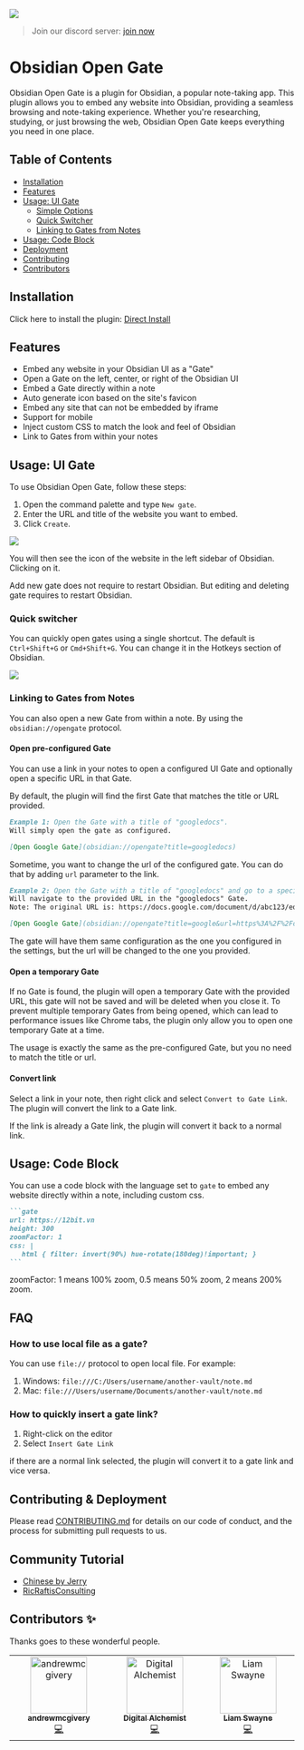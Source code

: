 ![](./stuff/img.png)

> Join our discord server: [join now](https://discord.gg/rxCdQ2K8M5)

# Obsidian Open Gate

Obsidian Open Gate is a plugin for Obsidian, a popular note-taking app. This plugin allows you to embed any website into Obsidian, providing a seamless browsing and note-taking experience. Whether you're researching, studying, or just browsing the web, Obsidian Open Gate keeps everything you need in one place.

## Table of Contents

-   [Installation](#installation)
-   [Features](#features)
-   [Usage: UI Gate](#usage-ui-gate)
    -   [Simple Options](#simple-options)
    -   [Quick Switcher](#quick-switcher)
    -   [Linking to Gates from Notes](#linking-to-gates-from-notes)
-   [Usage: Code Block](#usage-code-block)
-   [Deployment](#deployment)
-   [Contributing](#contributing)
-   [Contributors](#contributors-✨)

## Installation

Click here to install the plugin: [Direct Install](https://obsidian.md/plugins?id=open-gate)

## Features

-   Embed any website in your Obsidian UI as a "Gate"
-   Open a Gate on the left, center, or right of the Obsidian UI
-   Embed a Gate directly within a note
-   Auto generate icon based on the site's favicon
-   Embed any site that can not be embedded by iframe
-   Support for mobile
-   Inject custom CSS to match the look and feel of Obsidian
-   Link to Gates from within your notes

## Usage: UI Gate

To use Obsidian Open Gate, follow these steps:

1. Open the command palette and type `New gate`.
2. Enter the URL and title of the website you want to embed.
3. Click `Create`.

![](./stuff/img_2.png)

You will then see the icon of the website in the left sidebar of Obsidian. Clicking on it.

Add new gate does not require to restart Obsidian. But editing and deleting gate requires to restart Obsidian.

### Quick switcher

You can quickly open gates using a single shortcut. The default is `Ctrl+Shift+G` or `Cmd+Shift+G`. You can change it in the Hotkeys section of Obsidian.

![](./stuff/img_4.png)

### Linking to Gates from Notes

You can also open a new Gate from within a note. By using the `obsidian://opengate` protocol.

#### Open pre-configured Gate

You can use a link in your notes to open a configured UI Gate and optionally open a specific URL in that Gate.

By default, the plugin will find the first Gate that matches the title or URL provided.

```markdown
Example 1: Open the Gate with a title of "googledocs".
Will simply open the gate as configured.

[Open Google Gate](obsidian://opengate?title=googledocs)

```

Sometime, you want to change the url of the configured gate. You can do that by adding `url` parameter to the link.

```markdown
Example 2: Open the Gate with a title of "googledocs" and go to a specific document.
Will navigate to the provided URL in the "googledocs" Gate.
Note: The original URL is: https://docs.google.com/document/d/abc123/edit but has been URL Encoded

[Open Google Gate](obsidian://opengate?title=google&url=https%3A%2F%2Fdocs.google.com%2Fdocument%2Fd%2Fabc123%2Fedit)
```

The gate will have them same configuration as the one you configured in the settings, but the url will be changed to the one you provided.

#### Open a temporary Gate

If no Gate is found, the plugin will open a temporary Gate with the provided URL, this gate will not be saved and will be deleted when you close it. To prevent multiple temporary Gates from being opened, which can lead to performance issues like Chrome tabs, the plugin only allow you to open one temporary Gate at a time.

The usage is exactly the same as the pre-configured Gate, but you no need to match the title or url.

#### Convert link

Select a link in your note, then right click and select `Convert to Gate Link`. The plugin will convert the link to a Gate link.

If the link is already a Gate link, the plugin will convert it back to a normal link.


## Usage: Code Block

You can use a code block with the language set to `gate` to embed any website directly within a note, including custom css.

````markdown
```gate
url: https://12bit.vn
height: 300
zoomFactor: 1
css: |
   html { filter: invert(90%) hue-rotate(180deg)!important; }
```
````

zoomFactor: 1 means 100% zoom, 0.5 means 50% zoom, 2 means 200% zoom.

## FAQ

### How to use local file as a gate?

You can use `file://` protocol to open local file. For example:

1. Windows: `file:///C:/Users/username/another-vault/note.md`
2. Mac: `file:///Users/username/Documents/another-vault/note.md`

### How to quickly insert a gate link?

1. Right-click on the editor
2. Select `Insert Gate Link`

if there are a normal link selected, the plugin will convert it to a gate link and vice versa.

## Contributing & Deployment

Please read [CONTRIBUTING.md](./CONTRIBUTING.md) for details on our code of conduct, and the process for submitting pull requests to us.

## Community Tutorial

- [Chinese by Jerry](https://www.youtube.com/watch?v=2ZYarwN-XyQ&t=391s)
- [RicRaftisConsulting](https://www.youtube.com/watch?v=iJ0-u4KlGyQ&t=12s)

## Contributors ✨

Thanks goes to these wonderful people.

<!-- ALL-CONTRIBUTORS-LIST:START - Do not remove or modify this section -->
<!-- prettier-ignore-start -->
<!-- markdownlint-disable -->
<table>
  <tbody>
    <tr>
      <td align="center" valign="top" width="14.28%"><a href="https://github.com/andrewmcgivery"><img src="https://avatars.githubusercontent.com/u/4482878?v=4?s=100" width="100px;" alt="andrewmcgivery"/><br /><sub><b>andrewmcgivery</b></sub></a><br /><a href="https://github.com/nguyenvanduocit/obsidian-open-gate/commits?author=andrewmcgivery" title="Code">💻</a></td>
      <td align="center" valign="top" width="14.28%"><a href="https://github.com/miztizm"><img src="https://avatars.githubusercontent.com/u/617020?v=4?s=100" width="100px;" alt="Digital Alchemist"/><br /><sub><b>Digital Alchemist</b></sub></a><br /><a href="https://github.com/nguyenvanduocit/obsidian-open-gate/commits?author=miztizm" title="Code">💻</a></td>
      <td align="center" valign="top" width="14.28%"><a href="https://github.com/LiamSwayne"><img src="https://avatars.githubusercontent.com/u/108629034?v=4?s=100" width="100px;" alt="Liam Swayne"/><br /><sub><b>Liam Swayne</b></sub></a><br /><a href="https://github.com/nguyenvanduocit/obsidian-open-gate/commits?author=LiamSwayne" title="Code">💻</a></td>
    </tr>
  </tbody>
</table>

<!-- markdownlint-restore -->
<!-- prettier-ignore-end -->

<!-- ALL-CONTRIBUTORS-LIST:END -->

